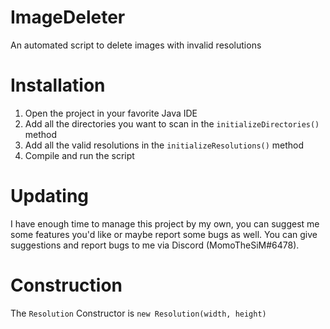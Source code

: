 # ImageDeleter
An automated script to delete images with invalid resolutions

# Installation
1. Open the project in your favorite Java IDE
2. Add all the directories you want to scan in the `initializeDirectories()` method
3. Add all the valid resolutions in the `initializeResolutions()` method
4. Compile and run the script


# Updating
I have enough time to manage this project by my own, you can suggest me some features you'd like or maybe report some bugs as well.
You can give suggestions and report bugs to me via Discord (MomoTheSiM#6478).

# Construction
The `Resolution` Constructor is `new Resolution(width, height)`
